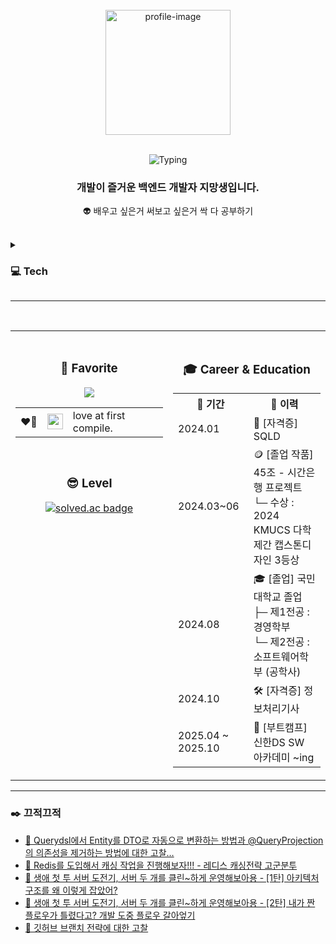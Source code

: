 
<!-- ✅ 상단: 사진 + 타이핑 + 소개글 (중앙 정렬) -->
<div align="center">
  <br>
  <img src="https://github.com/user-attachments/assets/2d968514-f9e3-4b76-a4ba-579f1c9f2189" width="200" alt="profile-image"/>
  <br><br>

![Typing](https://readme-typing-svg.herokuapp.com?font=Press+Start+2P&speed=1&pause=700&color=32CD32&center=true&vCenter=true&width=480&lines=Say+hi+to+my+pup👋🏻+🐶)
  <h3>개발이 즐거운 <strong>백엔드 개발자 지망생</strong>입니다.</h3>

  👽 배우고 싶은거 써보고 싶은거 싹 다 공부하기

  <br>
</div>

<details>
  <summary><h3>💻 Tech</h3></summary>
  🌐 Frontend
  <br>
  <p>
    <img src="https://img.shields.io/badge/Flutter-02569B?style=for-the-badge&logo=flutter&logoColor=white"/>
    <img src="https://img.shields.io/badge/Dart-0175C2?style=for-the-badge&logo=dart&logoColor=white"/>
  </p>

  ⚙️ Backend
  <br>
  <p>
    <img src="https://img.shields.io/badge/Servlet-3C78D8?style=for-the-badge&logo=java&logoColor=white"/>
    <img src="https://img.shields.io/badge/Spring-6DB33F?style=for-the-badge&logo=spring&logoColor=white"/>
    <img src="https://img.shields.io/badge/Spring%20Boot-6DB33F?style=for-the-badge&logo=springboot&logoColor=white"/>
    <img src="https://img.shields.io/badge/Spring%20Data%20JPA-6DB33F?style=for-the-badge&logo=Spring&logoColor=white"/>
    <img src="https://img.shields.io/badge/QueryDSL-0769AD?style=for-the-badge&logo=graphql&logoColor=white"/>
    <img src="https://img.shields.io/badge/FastAPI-009688?style=for-the-badge&logo=fastapi&logoColor=white"/>
  </p>

  🗄️ Database
  <br>
  <p>
    <img src="https://img.shields.io/badge/Oracle-F80000?style=for-the-badge&logo=oracle&logoColor=white"/>
    <img src="https://img.shields.io/badge/MariaDB-003545?style=for-the-badge&logo=mariadb&logoColor=white"/>
    <img src="https://img.shields.io/badge/MySQL-4479A1?style=for-the-badge&logo=mysql&logoColor=white"/>
  </p>

  🤝 Collaboration
  <br>
  <p>
    <img src="https://img.shields.io/badge/Discord-5865F2?style=for-the-badge&logo=discord&logoColor=white"/>
    <img src="https://img.shields.io/badge/Notion-000000?style=for-the-badge&logo=notion&logoColor=white"/>
    <img src="https://img.shields.io/badge/Jira-0052CC?style=for-the-badge&logo=jira&logoColor=white"/>
    <img src="https://img.shields.io/badge/Trello-0052CC?style=for-the-badge&logo=trello&logoColor=white"/>
    <img src="https://img.shields.io/badge/Confluence-172B4D?style=for-the-badge&logo=confluence&logoColor=white"/>
  </p>

  🛠 Tools
  <br>
  <p>
    <img src="https://img.shields.io/badge/Postman-FF6C37?style=for-the-badge&logo=postman&logoColor=white"/>
    <img src="https://img.shields.io/badge/Figma-F24E1E?style=for-the-badge&logo=figma&logoColor=white"/>
    <img src="https://img.shields.io/badge/IntelliJ_IDEA-000000?style=for-the-badge&logo=intellijidea&logoColor=white"/>
    <img src="https://img.shields.io/badge/Android_Studio-3DDC84?style=for-the-badge&logo=androidstudio&logoColor=white"/>
    <img src="https://img.shields.io/badge/VSCode-007ACC?style=for-the-badge&logo=visualstudiocode&logoColor=white"/>
    <img src="https://img.shields.io/badge/Swagger-85EA2D?style=for-the-badge&logo=swagger&logoColor=black"/>
  </p>
</details>

---
 <br>
<table>
  <tr>
    <td width="50%" valign="top">
     <div align="center">
       <br>
       <h3>🌟 Favorite </h3>
      <p>
        <img src="https://github-readme-stats.vercel.app/api/top-langs/?username=sunJ0120&layout=compact&theme=tokyonight" />
        <table align="center">
          <tr>
            <td>
              ❤️‍🔥
            </td>
            <td>
              <img src="https://img.shields.io/badge/Java-ED8B00?style=flat-square&logo=openjdk&logoColor=white" height="25" />
            </td>
            <td style="vertical-align: middle; padding-left: 8px;">
              <span style="font-size: 16px;">love at first compile.</span>
            </td>
          </tr>
        </table>
      </p>
         <br>
        <h3>😎 Level</h3>
          <a href="https://solved.ac/sspure123">
            <img src="https://mazassumnida.wtf/api/v2/generate_badge?boj=sspure123" alt="solved.ac badge"/>
          </a>
       </div>
       <div align="center">
         <br>
          </div>
      <br>
    </td>
    <td width="50%" valign="top">
      <br>
      <div align="center">
      <h3>🎓 Career & Education</h3>
      <table align="center">
  <tr>
    <th>📅 기간</th>
    <th>📌 이력</th>
  </tr>
  <tr>
    <td>2024.01</td>
    <td>📜 [자격증] SQLD</td>
  </tr>
  <tr>
    <td>2024.03~06</td>
    <td>
    🪙 [졸업 작품] 45조 - 시간은행 프로젝트<br>
    └─ 수상 : 2024 KMUCS 다학제간 캡스톤디자인 3등상
    </td>
  </tr>
  <tr>
    <td>2024.08</td>
    <td>
    🎓 [졸업] 국민대학교 졸업<br>
    ├─ 제1전공 : 경영학부<br>
    └─ 제2전공 : 소프트웨어학부 (공학사)
    </td>
  </tr>
  <tr>
    <td>2024.10</td>
    <td>🛠 [자격증] 정보처리기사</td>
  </tr>
  <tr>
    <td>2025.04 ~ 2025.10</td>
    <td>🏫 [부트캠프] 신한DS SW 아카데미 ~ing</td>
  </tr>
</table>
        <div>
    </td>
</table>
        
---

<h3>✒️ 끄적끄적</h3>

- [🎱 Querydsl에서 Entity를 DTO로 자동으로 변환하는 방법과 @QueryProjection의 의존성을 제거하는 방법에 대한 고찰…](https://sunj0120.github.io/jpa/querydsl)
- [🎱 Redis를 도입해서 캐싱 작업을 진행해보자!!! - 레디스 캐싱전략 고군분투](https://sunj0120.github.io/redis/2)
- [🎱 생애 첫 투 서버 도전기, 서버 두 개를 클린~하게 운영해보아용 - [1탄] 아키텍처 구조를 왜 이렇게 잡았어?](https://sunj0120.github.io/project/2/architecture)
- [🎱 생애 첫 투 서버 도전기, 서버 두 개를 클린~하게 운영해보아용 - [2탄] 내가 짠 플로우가 틀렸다고? 개발 도중 플로우 갈아엎기](https://sunj0120.github.io/project/2/sequence)
- [🎱 깃허브 브랜치 전략에 대한 고찰](https://sunj0120.github.io/project/2/github)

<!-- <div align="center">
  
  ![snake gif](https://raw.githubusercontent.com/sunJ0120/sunJ0120/output/github-contribution-grid-snake.svg)

</div> -->


